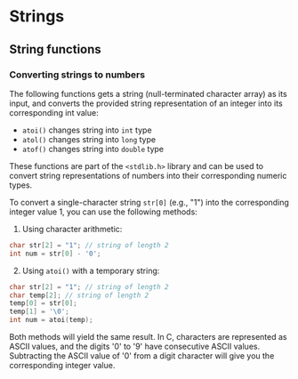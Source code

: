 # Strings

## String functions

### Converting strings to numbers

The following functions gets a string (null-terminated character array) as its input, and converts the provided string representation of an integer into its corresponding int value:

* `atoi()` changes string into `int` type
* `atol()` changes string into `long` type
* `atof()` changes string into `double` type

These functions are part of the `<stdlib.h>` library and can be used to convert string representations of numbers into their corresponding numeric types.

To convert a single-character string `str[0]` (e.g., "1") into the corresponding integer value 1, you can use the following methods:
1. Using character arithmetic:
```C
char str[2] = "1"; // string of length 2
int num = str[0] - '0';
```
2. Using `atoi()` with a temporary string:
```C
char str[2] = "1"; // string of length 2
char temp[2]; // string of length 2
temp[0] = str[0];
temp[1] = '\0';
int num = atoi(temp);
```
Both methods will yield the same result. In C, characters are represented as ASCII values, and the digits '0' to '9' have consecutive ASCII values. Subtracting the ASCII value of '0' from a digit character will give you the corresponding integer value.